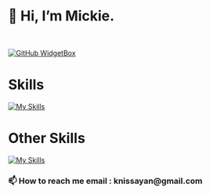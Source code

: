<h1>👋 Hi, I’m Mickie.</h1>
<br>

[![GitHub WidgetBox](https://github-widgetbox.vercel.app/api/profile?username=MickieDev&data=followers,repositories,stars,commits&theme=nautilus)](https://github.com/Jurredr/github-widgetbox)

<h1>Skills</h1>

[![My Skills](https://skillicons.dev/icons?i=html,css,js,bootstrap,tailwind,git,github)](https://skillicons.dev)


<h1>Other Skills</h1>

[![My Skills](https://skillicons.dev/icons?i=figma,ps,ai,pr,ae,blender)](https://skillicons.dev)

<h3>📫 How to reach me email : knissayan@gmail.com </h3>
